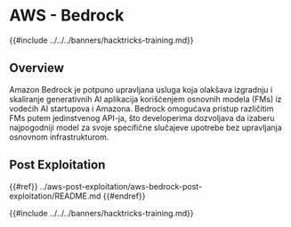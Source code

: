 # AWS - Bedrock

{{#include ../../../banners/hacktricks-training.md}}

## Overview

Amazon Bedrock je potpuno upravljana usluga koja olakšava izgradnju i skaliranje generativnih AI aplikacija korišćenjem osnovnih modela (FMs) iz vodećih AI startupova i Amazona. Bedrock omogućava pristup različitim FMs putem jedinstvenog API-ja, što developerima dozvoljava da izaberu najpogodniji model za svoje specifične slučajeve upotrebe bez upravljanja osnovnom infrastrukturom.

## Post Exploitation

{{#ref}}
../aws-post-exploitation/aws-bedrock-post-exploitation/README.md
{{#endref}}

{{#include ../../../banners/hacktricks-training.md}}

